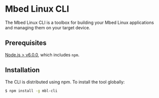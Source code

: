 # Mbed Linux CLI

The Mbed Linux CLI is a toolbox for building your Mbed Linux applications and managing them on your target device.

## Prerequisites

[Node.js > v6.0.0](https://nodejs.org), which includes `npm`.

## Installation

The CLI is distributed using npm. To install the tool globally:

```bash
$ npm install -g mbl-cli
```
